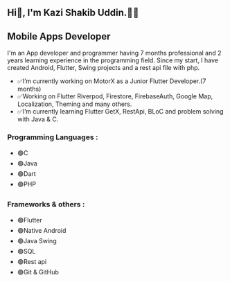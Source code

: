 ## Hi👋, I'm Kazi Shakib Uddin.👨‍💻
## **Mobile Apps Developer**
I'm an App developer and programmer having 7 months professional and 2 years learning experience in the programming field. 
Since my start, I have created Android, Flutter, Swing projects and a rest api file with php.
- ✅I’m currently working on MotorX as a Junior Flutter Developer.(7 months)
- ✅Working on Flutter Riverpod, Firestore, FirebaseAuth, Google Map, Localization, Theming and many others.
- ✅I’m currently learning Flutter GetX, RestApi, BLoC and problem solving with Java & C.
### Programming Languages :
- 🟢C
- 🟢Java
- 🟢Dart
- 🟢PHP

### Frameworks & others :
- 🟢Flutter
- 🟢Native Android
- 🟢Java Swing
- 🟢SQL
- 🟢Rest api
- 🟢Git & GitHub


